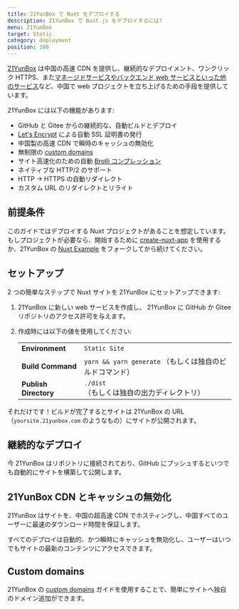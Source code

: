 ```yaml
---
title: 21YunBox で Nuxt をデプロイする
description: 21YunBox で Nuxt.js をデプロイするには?
menu: 21YunBox
target: Static
category: deployment
position: 100
---
```


[21YunBox](https://www.21yunbox.com) は中国の高速 CDN を提供し、継続的なデプロイメント、ワンクリック HTTPS、また[マネージドサービスやバックエンド web サービスといった他のサービス](https://www.21yunbox.com/docs/)など、中国で web プロジェクトを立ち上げるための手段を提供しています。

21YunBox には以下の機能があります:

- GitHub と Gitee からの継続的な、自動ビルドとデプロイ
- [Let's Encrypt](https://letsencrypt.org) による自動 SSL 証明書の発行
- 中国製の高速 CDN で瞬時のキャッシュの無効化
- 無制限の [custom domains](https://www.21yunbox.com/docs/#/custom-domains)
- サイト高速化のための自動 [Brotli コンプレッション](https://en.wikipedia.org/wiki/Brotli)
- ネイティブな HTTP/2 のサポート
- HTTP → HTTPS の自動リダイレクト
- カスタム URL のリダイレクトとリライト

## 前提条件

このガイドではデプロイする Nuxt プロジェクトがあることを想定しています。もしプロジェクトが必要なら、開始するために [create-nuxt-app](https://github.com/nuxt/create-nuxt-app) を使用するか、21YunBox の [Nuxt Example](https://gitee.com/eryiyunbox-examples/nuxtjs) をフォークしてから続けてください。

## セットアップ

2 つの簡単なステップで Nuxt サイトを 21YunBox にセットアップできます:

1. 21YunBox に新しい web サービスを作成し、 21YunBox に GitHub か Gitee リポジトリのアクセス許可を与えます。
2. 作成時には以下の値を使用してください:

   |                       |                                                     |
   | --------------------- | --------------------------------------------------- |
   | **Environment**       | `Static Site`                                       |
   | **Build Command**     | `yarn && yarn generate` （もしくは独自のビルドコマンド） |
   | **Publish Directory** | `./dist` （もしくは独自の出力ディレクトリ）               |

それだけです！ビルドが完了するとサイトは 21YunBox の URL（`yoursite.21yunbox.com` のようなもの）にサイトが公開されます。

## 継続的なデプロイ

今 21YunBox はリポジトリに接続されており、GitHub にプッシュするといつでも自動的にサイトを構築して公開します。

## 21YunBox CDN とキャッシュの無効化

21YunBox はサイトを、中国の超高速 CDN でホスティングし、中国すべてのユーザーに最速のダウンロード時間を保証します。

すべてのデプロイは自動的、かつ瞬時にキャッシュを無効化し、ユーザーはいつでもサイトの最新のコンテンツにアクセスできます。

## Custom domains

21YunBox の [custom domains](https://www.21yunbox.com/docs/#/custom-domains) ガイドを使用することで、簡単にサイトへ独自のドメイン追加ができます。
